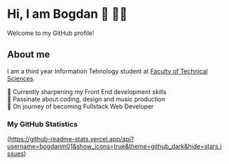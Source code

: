 # Hi, I am Bogdan :wave: 👨‍💻

Welcome to my GitHub profile!

## About me

I am a third year Information Tehnology student at [Faculty of Technical Sciences](http://www.ftn.kg.ac.rs/). 

📘 Currently sharpening my Front End development skills  
💙 Passinate about coding, design and music production  
🚀 On journey of becoming Fullstack Web Developer  

### My GitHub Statistics

(https://github-readme-stats.vercel.app/api?username=bogdanm01&show_icons=true&theme=github_dark&hide=stars,issues)



